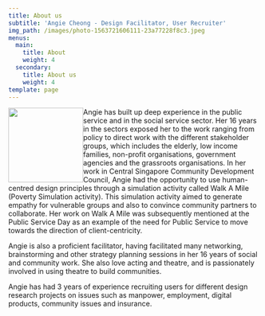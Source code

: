 ```yaml
---
title: About us
subtitle: 'Angie Cheong - Design Facilitator, User Recruiter'
img_path: /images/photo-1563721606111-23a77228f8c3.jpeg
menus:
  main:
    title: About
    weight: 4
  secondary:
    title: About us
    weight: 4
template: page
---
```

<img style="float: left; width: 150px;" src="/images/angie-profile-pic.jpeg">Angie has built up deep experience in the public service and in the social service sector. Her 16 years in the sectors exposed her to the work ranging from policy to direct work with the different stakeholder groups, which includes the elderly, low income families, non-profit organisations, government agencies and the grassroots organisations. In her work in Central Singapore Community Development Council, Angie had the opportunity to use human-centred design principles through a simulation activity called Walk A Mile (Poverty Simulation activity). This simulation activity aimed to generate empathy for vulnerable groups and also to convince community partners to collaborate. Her work on Walk A Mile was subsequently mentioned at the Public Service Day as an example of the need for Public Service to move towards the direction of client-centricity.

Angie is also a proficient facilitator, having facilitated many networking, brainstorming and other strategy planning sessions in her 16 years of social and community work. She also love acting and theatre, and is passionately involved in using theatre to build communities.

Angie has had 3 years of experience recruiting users for different design research projects on issues such as manpower, employment, digital products, community issues and insurance.
